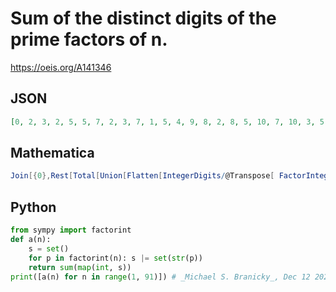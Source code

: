 # Sum of the distinct digits of the prime factors of n\.
https://oeis.org/A141346
## JSON
```JSON
[0, 2, 3, 2, 5, 5, 7, 2, 3, 7, 1, 5, 4, 9, 8, 2, 8, 5, 10, 7, 10, 3, 5, 5, 5, 6, 3, 9, 11, 10, 4, 2, 4, 10, 12, 5, 10, 12, 4, 7, 5, 12, 7, 3, 8, 5, 11, 5, 7, 7, 11, 6, 8, 5, 6, 9, 13, 11, 14, 10, 7, 6, 10, 2, 9, 6, 13, 10, 5, 14, 8, 5, 10, 12, 8, 12, 8, 6, 16, 7, 3, 7, 11, 12, 13, 9, 14, 3, 17, 10]
```
## Mathematica
```Mathematica
Join[{0},Rest[Total[Union[Flatten[IntegerDigits/@Transpose[ FactorInteger[ #]][[1]]]]]&/@Range[90]]] (* _Harvey P. Dale_, Nov 30 2011 *)
```
## Python
```Python
from sympy import factorint
def a(n):
    s = set()
    for p in factorint(n): s |= set(str(p))
    return sum(map(int, s))
print([a(n) for n in range(1, 91)]) # _Michael S. Branicky_, Dec 12 2023
```
